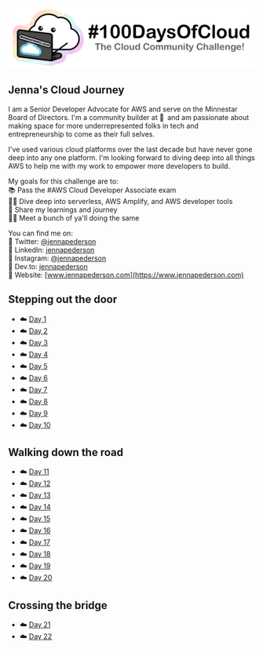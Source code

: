 <p align="center">
  <img src="banner.png">
</p>

<!--

## The Challenge
1. Read about the challenge and register at [#100DaysOfCloud.com](https://100DaysOfCloud.com)
2. Join the [Discord Channel](https://discord.gg/c6Db8nY)
3. Copy the [100DaysOfCloud/100DaysOfCloud Journey Template](https://github.com/100DaysOfCloud/100DaysOfCloud/generate)
4. Use the [Micro](Templates/000-DAY-ARTICLE-MICRO-TEMPLATE.md), [Short](Templates/001-DAY-ARTICLE-SHORT-TEMPLATE.md) or [Long](Templates/002-DAY-ARTICLE-LONG-TEMPLATE.md) Day Journey Template and document your day-to-day progress.
5. Update your main README to link back to your Day Journey article
4. If you need ideas go to [#100DaysOfCloudIdeas](https://github.com/100DaysOfCloud/100DaysOfCloudIdeas)

## How to use this template:
Fill in your details where you see this icon ✍️
We have provided a sample Day Journey entry staring at 0. You can delete this example.

-->

## Jenna's Cloud Journey

I am a Senior Developer Advocate for AWS and serve on the Minnestar Board of Directors. I'm a community builder at 💛 and am passionate about making space for more underrepresented folks in tech and entrepreneurship to come as their full selves.

I've used various cloud platforms over the last decade but have never gone deep into any one platform. I'm looking forward to diving deep into all things AWS to help me with my work to empower more developers to build.

My goals for this challenge are to:  
📚 Pass the #AWS Cloud Developer Associate exam  
🏊‍♀️ Dive deep into serverless, AWS Amplify, and AWS developer tools  
📣 Share my learnings and journey  
👯‍♀️ Meet a bunch of ya'll doing the same  

You can find me on:  
🔹 Twitter: [@jennapederson](https://twitter.com/jennapederson)  
🔹 LinkedIn: [jennapederson](https://www.linkedin.com/in/jennapederson/)  
🔹 Instagram: [@jennapederson](https://instagram.com/jennapederson)  
🔹 Dev.to: [jennapederson](https://dev.to/jennapederson)  
🔹 Website: [www.jennapederson.com](https://www.jennapederson.com)  

## Stepping out the door

- ☁️ [Day 1](Journey/001/Readme.md)
- ☁️ [Day 2](Journey/002/Readme.md)
- ☁️ [Day 3](Journey/003/Readme.md)
- ☁️ [Day 4](Journey/004/Readme.md)
- ☁️ [Day 5](Journey/005/Readme.md)
- ☁️ [Day 6](Journey/006/Readme.md)
- ☁️ [Day 7](Journey/007/Readme.md)
- ☁️ [Day 8](Journey/008/Readme.md)
- ☁️ [Day 9](Journey/009/Readme.md)
- ☁️ [Day 10](Journey/010/Readme.md)

## Walking down the road

- ☁️ [Day 11](Journey/011/Readme.md)
- ☁️ [Day 12](Journey/012/Readme.md)
- ☁️ [Day 13](Journey/013/Readme.md)
- ☁️ [Day 14](Journey/014/Readme.md)
- ☁️ [Day 15](Journey/015/Readme.md)
- ☁️ [Day 16](Journey/016/Readme.md)
- ☁️ [Day 17](Journey/017/Readme.md)
- ☁️ [Day 18](Journey/018/Readme.md)
- ☁️ [Day 19](Journey/019/Readme.md)
- ☁️ [Day 20](Journey/020/Readme.md)

## Crossing the bridge

- ☁️ [Day 21](Journey/021/Readme.md)
- ☁️ [Day 22](Journey/022/Readme.md)
<!--
- ☁️ [Day 23](Journey/023/Readme.md)
- ☁️ [Day 24](Journey/024/Readme.md)
- ☁️ [Day 25](Journey/025/Readme.md)
- ☁️ [Day 26](Journey/026/Readme.md)
- ☁️ [Day 27](Journey/027/Readme.md)
- ☁️ [Day 28](Journey/028/Readme.md)
- ☁️ [Day 29](Journey/029/Readme.md)
- ☁️ [Day 30](Journey/030/Readme.md)

## Into the bushy, thorny forest

- ☁️ [Day 31](Journey/031/Readme.md)
- ☁️ [Day 32](Journey/032/Readme.md)
- ☁️ [Day 33](Journey/033/Readme.md)
- ☁️ [Day 34](Journey/034/Readme.md)
- ☁️ [Day 35](Journey/035/Readme.md)
- ☁️ [Day 36](Journey/036/Readme.md)
- ☁️ [Day 37](Journey/037/Readme.md)
- ☁️ [Day 38](Journey/038/Readme.md)
- ☁️ [Day 39](Journey/039/Readme.md)
- ☁️ [Day 40](Journey/040/Readme.md)

## Trekking the dunes

- ☁️ [Day 41](Journey/041/Readme.md)
- ☁️ [Day 42](Journey/042/Readme.md)
- ☁️ [Day 43](Journey/043/Readme.md)
- ☁️ [Day 44](Journey/044/Readme.md)
- ☁️ [Day 45](Journey/045/Readme.md)
- ☁️ [Day 46](Journey/046/Readme.md)
- ☁️ [Day 47](Journey/047/Readme.md)
- ☁️ [Day 48](Journey/048/Readme.md)
- ☁️ [Day 49](Journey/049/Readme.md)
- ☁️ [Day 50](Journey/050/Readme.md)

## Winding through the canyons

- ☁️ [Day 51](Journey/051/Readme.md)
- ☁️ [Day 52](Journey/052/Readme.md)
- ☁️ [Day 53](Journey/053/Readme.md)
- ☁️ [Day 54](Journey/054/Readme.md)
- ☁️ [Day 55](Journey/055/Readme.md)
- ☁️ [Day 56](Journey/056/Readme.md)
- ☁️ [Day 57](Journey/057/Readme.md)
- ☁️ [Day 58](Journey/058/Readme.md)
- ☁️ [Day 59](Journey/059/Readme.md)
- ☁️ [Day 60](Journey/060/Readme.md)

## Stumbling through the caves

- ☁️ [Day 61](Journey/061/Readme.md)
- ☁️ [Day 62](Journey/062/Readme.md)
- ☁️ [Day 63](Journey/063/Readme.md)
- ☁️ [Day 64](Journey/064/Readme.md)
- ☁️ [Day 65](Journey/065/Readme.md)
- ☁️ [Day 66](Journey/066/Readme.md)
- ☁️ [Day 67](Journey/067/Readme.md)
- ☁️ [Day 68](Journey/068/Readme.md)
- ☁️ [Day 69](Journey/069/Readme.md)
- ☁️ [Day 70](Journey/070/Readme.md)

## Resting at the Lagoon

- ☁️ [Day 71](Journey/071/Readme.md)
- ☁️ [Day 72](Journey/072/Readme.md)
- ☁️ [Day 73](Journey/073/Readme.md)
- ☁️ [Day 74](Journey/074/Readme.md)
- ☁️ [Day 75](Journey/075/Readme.md)
- ☁️ [Day 76](Journey/076/Readme.md)
- ☁️ [Day 77](Journey/077/Readme.md)
- ☁️ [Day 78](Journey/078/Readme.md)
- ☁️ [Day 79](Journey/079/Readme.md)
- ☁️ [Day 80](Journey/080/Readme.md)

## Up into the mountains

- ☁️ [Day 81](Journey/081/Readme.md)
- ☁️ [Day 82](Journey/082/Readme.md)
- ☁️ [Day 83](Journey/083/Readme.md)
- ☁️ [Day 84](Journey/084/Readme.md)
- ☁️ [Day 85](Journey/085/Readme.md)
- ☁️ [Day 86](Journey/086/Readme.md)
- ☁️ [Day 87](Journey/087/Readme.md)
- ☁️ [Day 88](Journey/088/Readme.md)
- ☁️ [Day 89](Journey/089/Readme.md)
- ☁️ [Day 90](Journey/090/Readme.md)

## Into the sky to touch the cloud!

- ☁️ [Day 91](Journey/091/Readme.md)
- ☁️ [Day 92](Journey/092/Readme.md)
- ☁️ [Day 93](Journey/093/Readme.md)
- ☁️ [Day 94](Journey/094/Readme.md)
- ☁️ [Day 95](Journey/095/Readme.md)
- ☁️ [Day 96](Journey/096/Readme.md)
- ☁️ [Day 97](Journey/097/Readme.md)
- ☁️ [Day 98](Journey/098/Readme.md)
- ☁️ [Day 99](Journey/099/Readme.md)
- ☁️ [Day 100](Journey/100/Readme.md)
-->